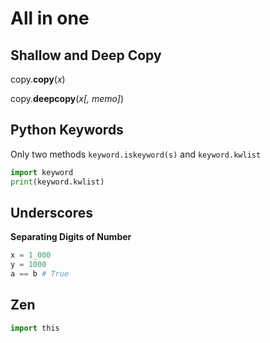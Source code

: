 # All in one

## Shallow and Deep Copy

copy.**copy**\(_x_\)

copy.**deepcopy**\(_x\[, memo\]_\)

## Python Keywords

Only two methods `keyword.iskeyword(s)` and `keyword.kwlist`

```python
import keyword
print(keyword.kwlist)
```

## Underscores

**Separating Digits of Number**

```python
x = 1_000
y = 1000
a == b # True
```

## Zen

```python
import this
```

